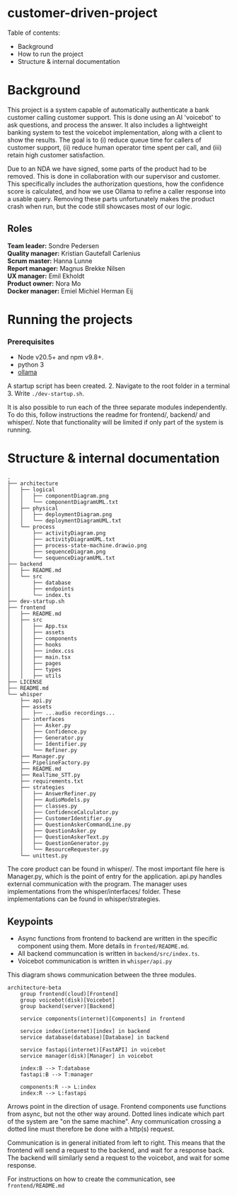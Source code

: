 # customer-driven-project

Table of contents:
 - Background
 - How to run the project
 - Structure & internal documentation

# Background

This project is a system capable of automatically authenticate a bank customer calling customer support. This is done using an AI 'voicebot' to ask questions, and process the answer. It also includes a lightweight banking system to test the voicebot implementation, along with a client to show the results. The goal is to (i) reduce queue time for callers of customer support, (ii) reduce human operator time spent per call, and (iii) retain high customer satisfaction.  

Due to an NDA we have signed, some parts of the product had to be removed. This is done in collaboration with our supervisor and customer. This specifically includes the authorization questions, how the confidence score is calculated, and how we use Ollama to refine a caller response into a usable query. Removing these parts unfortunately makes the product crash when run, but the code still showcases most of our logic.

## Roles
 
**Team leader:**  Sondre Pedersen     
**Quality manager:** Kristian Gautefall Carlenius    
**Scrum master:** Hanna Lunne   
**Report manager:** Magnus Brekke Nilsen  
**UX manager:** Emil Ekholdt  
**Product owner:** Nora Mo  
**Docker manager:** Emiel Michiel Herman Eij

# Running the projects

### Prerequisites

- Node v20.5+ and npm v9.8+.
- python 3
- [ollama](https://ollama.com/) 

A startup script has been created.
2. Navigate to the root folder in a terminal 
3. Write `./dev-startup.sh`. 

It is also possible to run each of the three separate modules independently. To do this, follow instructions the readme for frontend/, backend/ and whisper/. Note that functionality will be limited if only part of the system is running. 

# Structure & internal documentation

```code
.
├── architecture
│   ├── logical
│   │   ├── componentDiagram.png
│   │   └── componentDiagramUML.txt
│   ├── physical
│   │   ├── deploymentDiagram.png
│   │   └── deploymentDiagramUML.txt
│   └── process
│       ├── activityDiagram.png
│       ├── activityDiagramUML.txt
│       ├── process-state-machine.drawio.png
│       ├── sequenceDiagram.png
│       └── sequenceDiagramUML.txt
├── backend
│   ├── README.md
│   └── src
│       ├── database
│       ├── endpoints
│       └── index.ts
├── dev-startup.sh
├── frontend
│   ├── README.md
│   ├── src
│   │   ├── App.tsx
│   │   ├── assets
│   │   ├── components
│   │   ├── hooks
│   │   ├── index.css
│   │   ├── main.tsx
│   │   ├── pages
│   │   ├── types
│   │   ├── utils
├── LICENSE
├── README.md
└── whisper
    ├── api.py
    ├── assets
    │   ├── ...audio recordings...
    ├── interfaces
    │   ├── Asker.py
    │   ├── Confidence.py
    │   ├── Generator.py
    │   ├── Identifier.py
    │   └── Refiner.py
    ├── Manager.py
    ├── PipelineFactory.py
    ├── README.md
    ├── RealTime_STT.py
    ├── requirements.txt
    ├── strategies
    │   ├── AnswerRefiner.py
    │   ├── AudioModels.py
    │   ├── classes.py
    │   ├── ConfidenceCalculator.py
    │   ├── CustomerIdentifier.py
    │   ├── QuestionAskerCommandLine.py
    │   ├── QuestionAsker.py
    │   ├── QuestionAskerText.py
    │   ├── QuestionGenerator.py
    │   └── ResourceRequester.py
    └── unittest.py
```

The core product can be found in whisper/. The most important file here is Manager.py, which is the point of entry for the application. api.py handles external communication with the program.
The manager uses implementations from the whisper/interfaces/ folder. These implementations can be found in whisper/strategies.

## Keypoints

- Async functions from frontend to backend are written in the specific component using them. More details in `fronted/README.md`. 
- All backend communcation is written in `backend/src/index.ts`.
- Voicebot communication is written in `whisper/api.py`

This diagram shows communication between the three modules. 

```mermaid
architecture-beta
    group frontend(cloud)[Frontend]
    group voicebot(disk)[Voicebot]
    group backend(server)[Backend]

    service components(internet)[Components] in frontend

    service index(internet)[index] in backend
    service database(database)[Database] in backend

    service fastapi(internet)[FastAPI] in voicebot
    service manager(disk)[Manager] in voicebot

    index:B --> T:database
    fastapi:B --> T:manager

    components:R --> L:index
    index:R --> L:fastapi
```

Arrows point in the direction of usage. Frontend components use functions from async, but not the other way around. Dotted lines indicate which part of the system are "on the same machine". Any communication crossing a dotted line must therefore be done with a http(s) request. 

Communication is in general initiated from left to right. This means that the frontend will send a request to the backend, and wait for a response back. The backend will similarly send a request to the voicebot, and wait for some response.

For instructions on how to create the communication, see `frontend/README.md`
